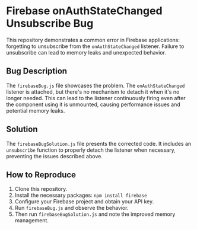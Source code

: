 # Firebase onAuthStateChanged Unsubscribe Bug

This repository demonstrates a common error in Firebase applications: forgetting to unsubscribe from the `onAuthStateChanged` listener.  Failure to unsubscribe can lead to memory leaks and unexpected behavior.

## Bug Description
The `firebaseBug.js` file showcases the problem. The `onAuthStateChanged` listener is attached, but there's no mechanism to detach it when it's no longer needed. This can lead to the listener continuously firing even after the component using it is unmounted, causing performance issues and potential memory leaks.

## Solution
The `firebaseBugSolution.js` file presents the corrected code.  It includes an `unsubscribe` function to properly detach the listener when necessary, preventing the issues described above.

## How to Reproduce
1. Clone this repository.
2. Install the necessary packages: `npm install firebase`
3. Configure your Firebase project and obtain your API key.
4. Run `firebaseBug.js` and observe the behavior.
5. Then run `firebaseBugSolution.js` and note the improved memory management.